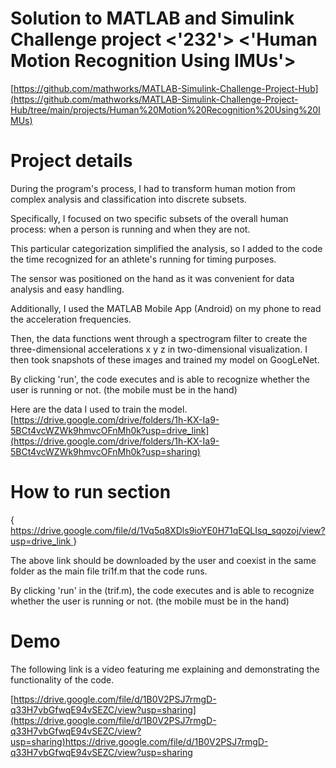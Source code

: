 
# Solution to MATLAB and Simulink Challenge project <'232'> <'Human Motion Recognition Using IMUs'>




[https://github.com/mathworks/MATLAB-Simulink-Challenge-Project-Hub](https://github.com/mathworks/MATLAB-Simulink-Challenge-Project-Hub/tree/main/projects/Human%20Motion%20Recognition%20Using%20IMUs)

# Project details

During the program's process, I had to transform human motion from complex analysis and classification into discrete subsets.

Specifically, I focused on two specific subsets of the overall human process: when a person is running and when they are not.

This particular categorization simplified the analysis, so I added to the code the time recognized for an athlete's running for timing purposes.

The sensor was positioned on the hand as it was convenient for data analysis and easy handling.

Additionally, I used the MATLAB Mobile App (Android) on my phone to read the acceleration frequencies.

Then, the data functions went through a spectrogram filter to create the three-dimensional accelerations x y z in two-dimensional visualization. I then took snapshots of these images and trained my model on GoogLeNet.

By clicking 'run', the code executes and is able to recognize whether the user is running or not. (the mobile must be in the hand)



Here are the data I used to train the model.
[https://drive.google.com/drive/folders/1h-KX-Ia9-5BCt4vcWZWk9hmvcOFnMh0k?usp=drive_link](https://drive.google.com/drive/folders/1h-KX-Ia9-5BCt4vcWZWk9hmvcOFnMh0k?usp=sharing)



# How to run section
{[ https://drive.google.com/file/d/1Vq5q8XDls9ioYE0H71qEQLIsq_sqozoj/view?usp=drive_link ](https://drive.google.com/file/d/1Vq5q8XDls9ioYE0H71qEQLIsq_sqozoj/view?usp=sharing)}

The above link should be downloaded by the user and coexist in the same folder as the main file tri1f.m that the code runs.

By clicking 'run' in the (trif.m), the code executes and is able to recognize whether the user is running or not. (the mobile must be in the hand)

# Demo

The following link is a video featuring me explaining and demonstrating the functionality of the code.

[https://drive.google.com/file/d/1B0V2PSJ7rmgD-q33H7vbGfwqE94vSEZC/view?usp=sharing](https://drive.google.com/file/d/1B0V2PSJ7rmgD-q33H7vbGfwqE94vSEZC/view?usp=sharing)https://drive.google.com/file/d/1B0V2PSJ7rmgD-q33H7vbGfwqE94vSEZC/view?usp=sharing








